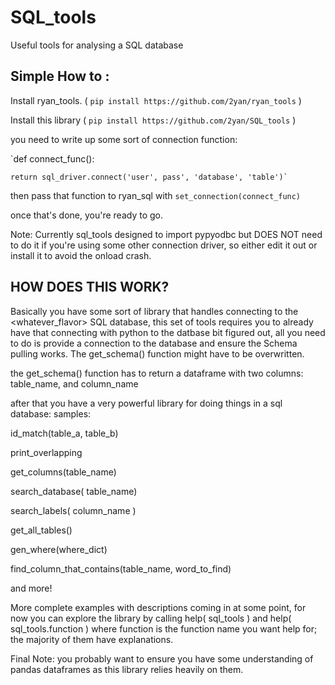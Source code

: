 # SQL_tools
Useful tools for analysing a SQL database



## Simple How to :

Install ryan_tools.  ( `pip install https://github.com/2yan/ryan_tools` )

Install this library ( `pip install https://github.com/2yan/SQL_tools` )

you need to write up some sort of connection function:


`def connect_func():

	return sql_driver.connect('user', pass', 'database', 'table')`

then pass that function to ryan_sql with 
`set_connection(connect_func)`

once that's done, you're ready to go. 


Note: Currently sql_tools designed to import pypyodbc but DOES NOT need to do it if you're using some other connection driver, so either edit it out or install it to avoid the onload crash. 


## HOW DOES THIS WORK?

Basically you have some sort of library that handles connecting to the <whatever_flavor> SQL database, this set of tools requires you to already have that connecting with python to the datbase bit figured out, all you need to do is provide a connection to the database and ensure the Schema pulling works. The get_schema() function might have to be overwritten.


the get_schema() function has to return a dataframe with two columns: table_name, and column_name



after that you have a very powerful library for doing things in a sql database:
samples: 

id_match(table_a, table_b)

print_overlapping

get_columns(table_name)

search_database( table_name)

search_labels( column_name )

get_all_tables()

gen_where(where_dict)

find_column_that_contains(table_name, word_to_find)

and more!

More complete examples with descriptions coming in at some point, for now you can explore the library by calling help( sql_tools )
and help( sql_tools.function ) where function is the function name you want help for; the majority of them have explanations. 

Final Note:
you probably want to ensure you have some understanding of pandas dataframes as this library relies heavily on them. 








